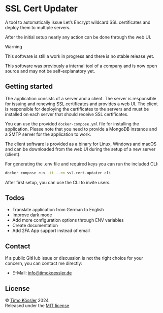 # SSL Cert Updater

A tool to automatically issue Let’s Encrypt wildcard SSL certificates and deploy them to multiple servers.

After the initial setup nearly any action can be done through the web UI.

> [!WARNING]  
> This software is still a work in progress and there is no stable release yet.

This software was previously a internal tool of a company and is now open source and may not be self-explanatory yet.

## Getting started

The application consists of a server and a client. The server is responsible for issuing and renewing SSL certificates and provides a web UI. The client is responsible for deploying the certificates to the servers and must be installed on each server that should receive SSL certificates.

You can use the provided `docker-compose.yml` file for installing the application. Please note that you need to provide a MongoDB instance and a SMTP server for the application to work.

The client software is provided as a binary for Linux, Windows and macOS and can be downloaded from the web UI during the setup of a new server (client).

For generating the .env file and required keys you can run the included CLI:

```bash
docker compose run -it --rm ssl-cert-updater cli
```

After first setup, you can use the CLI to invite users.

## Todos

-   Translate application from German to English
-   Improve dark mode
-   Add more configuration options through ENV variables
-   Create documentation
-   Add 2FA App support instead of email

## Contact

If a public GitHub issue or discussion is not the right choice for your concern, you can contact me directly:

-   E-Mail: [info@timokoessler.de](mailto:info@timokoessler.de)

## License

© [Timo Kössler](https://timokoessler.de) 2024  
Released under the [MIT license](https://github.com/timokoessler/ssl-cert-updater/blob/main/LICENSE)
